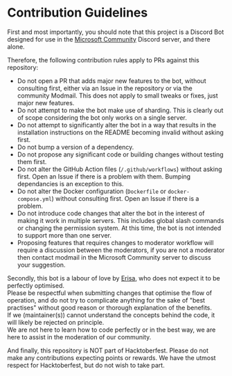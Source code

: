 # Contribution Guidelines

First and most importantly, you should note that this project is a Discord Bot designed for use in the [Microsoft Community](https://msft.chat) Discord server, and there alone.

Therefore, the following contribution rules apply to PRs against this repository:
- Do not open a PR that adds major new features to the bot, without consulting first, either via an Issue in the repository or via the community Modmail. This does not apply to small tweaks or fixes, just major new features.
- Do not attempt to make the bot make use of sharding. This is clearly out of scope considering the bot only works on a single server.
- Do not attempt to significantly alter the bot in a way that results in the installation instructions on the README becoming invalid without asking first. 
- Do not bump a version of a dependency.
- Do not propose any significant code or building changes without testing them first.
- Do not alter the GitHub Action files (`/.github/workflows`) without asking first. Open an Issue if there is a problem with them. Bumping dependancies is an exception to this.
- Do not alter the Docker configuration (`Dockerfile` or `docker-compose.yml`) without consulting first. Open an Issue if there is a problem.
- Do not introduce code changes that alter the bot in the interest of making it work in multiple servers. This includes global slash commands or changing the permission system. At this time, the bot is not intended to support more than one server.
- Proposing features that requires changes to moderator workflow will require a discussion between the moderators, if you are not a moderator then contact modmail in the Microsoft Community server to discuss your suggestion.

Secondly, this bot is a labour of love by [Erisa](https://github.com/Erisa), who does not expect it to be perfectly optimised.  
Please be respectful when submitting changes that optimise the flow of operation, and do not try to complicate anything for the sake of "best practises" without good reason or thorough explanation of the benefits.  
If we (maintainer(s)) cannot understand the concepts behind the code, it will likely be rejected on principle.  
We are not here to learn how to code perfectly or in the best way, we are here to assist in the moderation of our community.

And finally, this repository is NOT part of Hacktoberfest. Please do not make any contributions expecting points or rewards. We have the utmost respect for Hacktoberfest, but do not wish to take part.
